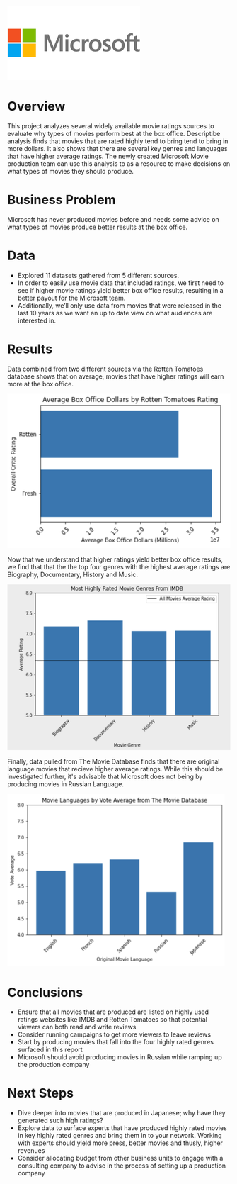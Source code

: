 ![microsoft logo](images/microsoft-logo.png)

# Overview

This project analyzes several widely available movie ratings sources to evaluate why types of movies perform best at the box office. Descriptibe analysis finds that movies that are rated highly tend to bring tend to bring in more dollars. It also shows that there are several key genres and languages that have higher average ratings. The newly created Microsoft Movie production team can use this analysis to as a resource to make decisions on what types of movies they should produce. 

# Business Problem

Microsoft has never produced movies before and needs some advice on what types of movies produce better results at the box office. 

# Data

- Explored 11 datasets gathered from 5 different sources.
- In order to easily use movie data that included ratings, we first need to see if higher movie ratings yield better box office results, resulting in a better payout for the Microsoft team.   
- Additionally, we’ll only use data from movies that were released in the last 10 years as we want an up to date view on what audiences are interested in.


# Results

Data combined from two different sources via the Rotten Tomatoes database shows that on average, movies that have higher ratings will earn more at the box office. 



![Average Box office dollars](images/avvboxoffice2.png
)

Now that we understand that higher ratings yield better box office results, we find that that the the top four genres with the highest average ratings are Biography, Documentary, History and Music. 

![Average Box office dollars](images/genres_rotated.png)

Finally, data pulled from The Movie Database finds that there are original language movies that recieve higher average ratings. While this should be investigated further, it's advisable that Microsoft does not being by producing movies in Russian Language. 

![Average Box office dollars](images/languages.png
)

# Conclusions

 - Ensure that all movies that are produced are listed on highly used ratings websites like IMDB and Rotten Tomatoes so that potential viewers can both read and write reviews
 - Consider running campaigns to get more viewers to leave reviews
 - Start by producing movies that fall into the four highly rated genres surfaced in this report
 - Microsoft should avoid producing movies in Russian while ramping up the production company



# Next Steps

 - Dive deeper into movies that are produced in Japanese; why have they generated such high ratings?
 - Explore data to surface experts that have produced highly rated movies in key highly rated genres and bring them in to your network. Working with experts should yield more press, better movies and thusly, higher revenues
 - Consider allocating budget from other business units to engage with a consulting company to advise in the process of setting up a production company


